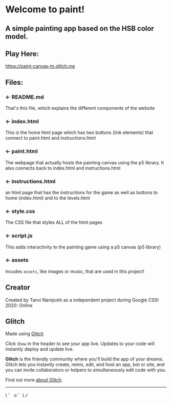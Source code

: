 # Welcome to paint!

## A simple painting app based on the HSB color model.

## Play Here: 
https://paint-canvas-tn.glitch.me

## Files: 

### ← README.md

That's this file, which explains the different components of the website

### ← index.html

This is the home html page which has two buttons (link elements) that connect to paint.html and instructions.html

### ← paint.html

The webpage that actually hosts the painting canvas using the p5 library. It also connects back to index.html and instructions.html

### ← instructions.html

an html page that has the instructions for the game as well as buttons to home (index.html) and to the levels.html

### ← style.css

The CSS file that styles ALL of the html pages

### ← script.js

This adds interactivity to the painting game using a p5 canvas (p5 library)

### ← assets

Incudes `assets`, like images or music, that are used in this project!

## Creator

Created by Tanvi Namjoshi as a independent project during Google CSSI 2020: Online

## Glitch

Made using [Glitch](https://glitch.com/)

Click `Show` in the header to see your app live. Updates to your code will instantly deploy and update live.

**Glitch** is the friendly community where you'll build the app of your dreams. Glitch lets you instantly create, remix, edit, and host an app, bot or site, and you can invite collaborators or helpers to simultaneously edit code with you.

Find out more [about Glitch](https://glitch.com/about).

---

\ ゜ o ゜)ノ
